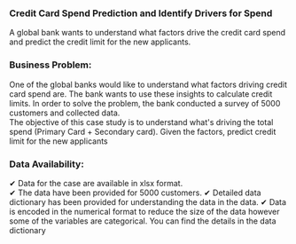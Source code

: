 ### Credit Card Spend Prediction and Identify Drivers for Spend

A global bank wants to understand what factors drive the credit card spend and predict the credit limit for the new applicants.

### Business Problem: 
One of the global banks would like to understand what factors driving credit card spend are. The  bank wants to use these insights to calculate credit limits. In order to solve the problem, the bank  conducted a survey of 5000 customers and collected data.  
The objective of this case study is to understand what's driving the total spend (Primary Card +  Secondary card). Given the factors, predict credit limit for the new applicants 

### Data Availability: 
✔ Data for the case are available in xlsx format.  
✔ The data have been provided for 5000 customers. 
✔ Detailed data dictionary has been provided for understanding the data in the data. 
✔ Data is encoded in the numerical format to reduce the size of the data however some of the  variables are categorical. You can find the details in the data dictionary

